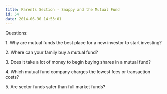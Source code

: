 ```yaml
---
title: Parents Section - Snappy and the Mutual Fund
id: 54
date: 2014-06-30 14:53:01
---
```


Questions:

1\. Why are mutual funds the best place for a new investor to start investing?

2\. Where can your family buy a mutual fund?

3\. Does it take a lot of money to begin buying shares in a mutual fund?

4\. Which mutual fund company charges the lowest fees or transaction costs?

5\. Are sector funds safer than full market funds?

